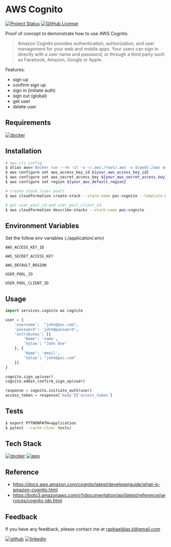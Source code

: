 # AWS Cognito

[![Project Status](https://img.shields.io/static/v1?label=project%20status&message=complete&color=success&style=flat-square)](#)
[![GitHub License](https://img.shields.io/github/license/raphaelbh/aws-cognito?style=flat-square)](#)

Proof of concept to demonstrate how to use AWS Cognito.

> Amazon Cognito provides authentication, authorization, and user management for your web and mobile apps. Your users can sign in directly with a user name and password, or through a third party such as Facebook, Amazon, Google or Apple.

Features:
- sign up
- confirm sign up
- sign in (initiate auth)
- sign out (global)
- get user
- delete user

## Requirements

[![docker](https://img.shields.io/badge/Docker-2CA5E0?style=for-the-badge&logo=docker&logoColor=white)](https://www.docker.com/)

## Installation

```bash
# aws-cli config
$ alias aws='docker run --rm -it -v ~/.aws:/root/.aws -v $(pwd):/aws amazon/aws-cli'
$ aws configure set aws_access_key_id ${your_aws_access_key_id}
$ aws configure set aws_secret_access_key ${your_aws_secret_access_key}
$ aws configure set region ${your_aws_default_region}

# create stack (user pool)
$ aws cloudformation create-stack --stack-name poc-cognito --template-body file://infrastructure/cloudformation/stack.yaml

# get user_pool_id and user_pool_client_id
$ aws cloudformation describe-stacks --stack-name poc-cognito
```
    
## Environment Variables

Set the follow env variables (./application/.env)

`AWS_ACCESS_KEY_ID`

`AWS_SECRET_ACCESS_KEY`

`AWS_DEFAULT_REGION`

`USER_POOL_ID`

`USER_POOL_CLIENT_ID`

## Usage

```python
import services.cognito as cognito

user = {
    'username':  "john@poc.com",
    'password': 'john@password',
    'attributes': [{
        'Name': 'name',
        'Value': "John Doe"
    }, {
        'Name': 'email',
        'Value': "john@poc.com"
    }]
}

cognito.sign_up(user)
cognito.admin_confirm_sign_up(user)

response = cognito.initiate_auth(user)
access_token = response['body']['access_token']
```

## Tests

```bash
$ export PYTHONPATH=application 
$ pytest --cache-clear tests/
```

## Tech Stack

[![docker](https://img.shields.io/badge/Docker-2CA5E0?style=for-the-badge&logo=docker&logoColor=white)](https://www.docker.com/)
[![aws](https://img.shields.io/badge/Amazon_AWS-FF9900?style=for-the-badge&logo=amazonaws&logoColor=white)](https://aws.amazon.com/)

## Reference

- https://docs.aws.amazon.com/cognito/latest/developerguide/what-is-amazon-cognito.html
- https://boto3.amazonaws.com/v1/documentation/api/latest/reference/services/cognito-idp.html

## Feedback

If you have any feedback, please contact me at raphaeldias.ti@gmail.com

[![github](https://img.shields.io/badge/GitHub-100000?style=for-the-badge&logo=github&logoColor=white)](https://github.com/raphaelbh)
[![linkedin](https://img.shields.io/badge/LinkedIn-0077B5?style=for-the-badge&logo=linkedin&logoColor=white)](https://www.linkedin.com/in/raphaelbh/)